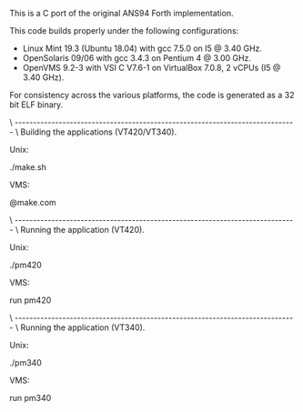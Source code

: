 This is a C port of the original ANS94 Forth implementation.

This code builds properly under the following configurations:

- Linux Mint 19.3 (Ubuntu 18.04) with gcc 7.5.0 on I5 @ 3.40 GHz.
- OpenSolaris 09/06 with gcc 3.4.3 on Pentium 4 @ 3.00 GHz.
- OpenVMS 9.2-3 with VSI C V7.6-1 on VirtualBox 7.0.8, 2 vCPUs (I5 @ 3.40 GHz).

For consistency across the various platforms, the code is generated as a
32 bit ELF binary.

\ -----------------------------------------------------------------------------
\ Building the applications (VT420/VT340).

Unix:

./make.sh

VMS:

@make.com

\ -----------------------------------------------------------------------------
\ Running the application (VT420).

Unix:

./pm420

VMS:

run pm420

\ -----------------------------------------------------------------------------
\ Running the application (VT340).

Unix:

./pm340

VMS:

run pm340


